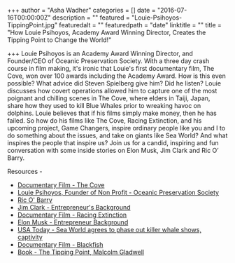 +++
author = "Asha Wadher"
categories = []
date = "2016-07-16T00:00:00Z"
description = ""
featured = "Louie-Psihoyos-TippingPoint.jpg"
featuredalt = ""
featuredpath = "date"
linktitle = ""
title = "How Louie Psihoyos, Academy Award Winning Director, Creates the Tipping Point to Change the World!"

+++
<audio src="https://s3.amazonaws.com/twizted/static/assets/podcast/Ep24_Louie_Psihoyos_Academy_Award_Director_Creates_Tipping_Point.mp3"></audio>
Louie Psihoyos is an Academy Award Winning Director, and Founder/CEO of Oceanic Preservation Society. With a three day crash course in film making, it's ironic that Louie's first documentary film, The Cove, won over 100 awards including the Academy Award. How is this even possible? What advice did Steven Spielberg give him? Did he listen? Louie discusses how covert operations allowed him to capture one of the most poignant and chilling scenes in The Cove, where elders in Taiji, Japan, share how they used to kill Blue Whales prior to wreaking havoc on dolphins. Louie believes that if his films simply make money, then he has failed. So how do his films like The Cove, Racing Extinction, and his upcoming project, Game Changers, inspire ordinary people like you and I to do something about the issues, and take on giants like Sea World? And what inspires the people that inspire us? Join us for a candid, inspiring and fun conversation with some inside stories on Elon Musk, Jim Clark and Ric O’ Barry.




<p style="margin-bottom: 0em;">Resources -</p>

 - <a target="_blank" href="http://www.thecovemovie.com/home.htm">Documentary Film - The Cove</a>
 - <a target="_blank" href="http://www.opsociety.org/">Louie Psihoyos, Founder of Non Profit -   Oceanic Preservation Society</a>
 - <a target="_blank" href="https://dolphinproject.net/">Ric O' Barry</a>
 - <a target="_blank" href="http://www.biography.com/people/james-clark-9542204">Jim Clark - Entrepreneur's Background</a>
 - <a target="_blank" href="http://racingextinction.com/">Documentary Film - Racing Extinction</a>
 - <a target="_blank" href="https://en.wikipedia.org/wiki/Elon_Musk">Elon Musk - Entrepreneur Background</a>
 - <a target="_blank" href="http://www.usatoday.com/story/money/2016/03/17/seaworld-orcas-killer-whales/81900498/">USA Today - Sea World agrees to phase out killer whale shows, captivity</a>
 - <a target="_blank" href="http://www.blackfishmovie.com/">Documentary Film - Blackfish</a>
 - <a target="_blank" href="https://www.amazon.com/Tipping-Point-Little-Things-Difference/dp/0316346624">Book - The Tipping Point, Malcolm Gladwell</a>
